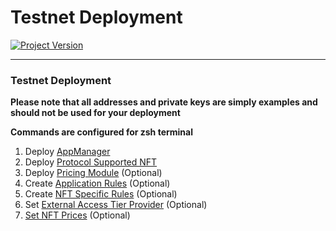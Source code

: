 # Testnet Deployment
[![Project Version][version-image]][version-url]

---

### Testnet Deployment

**Please note that all addresses and private keys are simply examples and should not be used for your deployment**

**Commands are configured for zsh terminal**

1. Deploy [AppManager][deployAppManager-url]
2. Deploy [Protocol Supported NFT][deployProtocolSupportedNft-url]  
3. Deploy [Pricing Module][deployPricingModule-url] (Optional)
4.  Create [Application Rules][createAppRules-url] (Optional)    
5.  Create [NFT Specific Rules][createNftRules-url] (Optional)    
6.  Set [External Access Tier Provider][externalAccessTierProvider-url] (Optional)
7.  [Set NFT Prices][settingNftPrice-url] (Optional)
    

<!-- These are the body links -->
[deployAppManager-url]: ../DEPLOY-APPMANAGER.md
[deployNftHandler-url]: ./DEPLOY-NFTHANDLER.md
[deployPricingModule-url]: ../DEPLOY-PRICING.md
[createAppRules-url]: ../CREATE-APP-RULES.md
[createNftRules-url]: ../CREATE-NFT-RULES.md
[externalAccessTierProvider-url]: ../../accessTier/EXTERNAL-ACCESS-TIER-PROVIDER.md
[deployProtocolSupportedNft-url]: ./DEPLOY-NFT.md
[settingNftPrice-url]: ./NFT-PRICING.md

<!-- These are the header links -->
[version-image]: https://img.shields.io/badge/Version-1.1.0-brightgreen?style=for-the-badge&logo=appveyor
[version-url]: https://github.com/thrackle-io/Tron